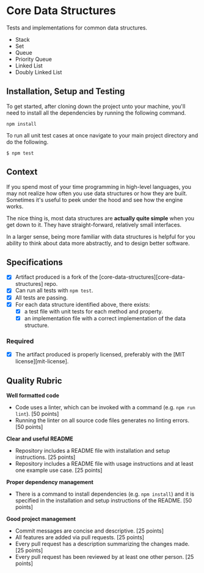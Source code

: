 # Core Data Structures

Tests and implementations for common data structures.

* Stack
* Set
* Queue
* Priority Queue
* Linked List
* Doubly Linked List


## Installation, Setup and Testing

To get started, after cloning down the project unto your machine, you'll need to install all the dependencies by running the following command.

```
npm install
```

To run all unit test cases at once navigate to your main project directory and do the following.

```
$ npm test
```


## Context

If you spend most of your time programming in high-level languages, you may not realize how often you use data structures or how they are built. Sometimes it's useful to peek under the hood and see how the engine works.

The nice thing is, most data structures are **actually quite simple** when you get down to it. They have straight-forward, relatively small interfaces.

In a larger sense, being more familiar with data structures is helpful for you ability to think about data more abstractly, and to design better software.

## Specifications

- [X] Artifact produced is a fork of the [core-data-structures][core-data-structures] repo.
- [X] Can run all tests with `npm test`.
- [X] All tests are passing.
- [X] For each data structure identified above, there exists:
  - [X] a test file with unit tests for each method and property.
  - [X] an implementation file with a correct implementation of the data structure.

### Required

- [X] The artifact produced is properly licensed, preferably with the [MIT license][mit-license].

## Quality Rubric

**Well formatted code**
- Code uses a linter, which can be invoked with a command (e.g. `npm run lint`). [50 points]
- Running the linter on all source code files generates no linting errors. [50 points]

**Clear and useful README**
- Repository includes a README file with installation and setup instructions. [25 points]
- Repository includes a README file with usage instructions and at least one example use case. [25 points]

**Proper dependency management**
- There is a command to install dependencies (e.g. `npm install`) and it is specified in the installation and setup instructions of the README. [50 points]

**Good project management**
- Commit messages are concise and descriptive. [25 points]
- All features are added via pull requests. [25 points]
- Every pull request has a description summarizing the changes made. [25 points]
- Every pull request has been reviewed by at least one other person. [25 points]
